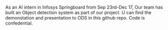 As an AI intern in Infosys Springboard from Sep 23rd-Dec 17, Our team has built an Object detection system as part of our project.
U can find the demonstation and presentation to ODS in this github repo.
Code is confedential.
